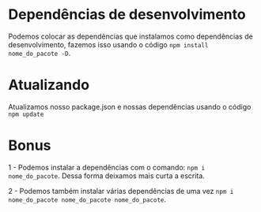 # Dependências de desenvolvimento

Podemos colocar as dependências que instalamos como dependências de desenvolvimento, fazemos isso usando o código `npm install nome_do_pacote -D`.

# Atualizando 

Atualizamos nosso package.json e nossas dependências usando o código `npm update`

# Bonus

1 - Podemos instalar a dependências com o comando: `npm i nome_do_pacote`. Dessa forma deixamos mais curta a escrita.

2 - Podemos também instalar várias dependências de uma vez `npm i nome_do_pacote nome_do_pacote nome_do_pacote`.